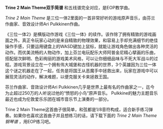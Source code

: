 

**Trine 2 Main Theme双手简谱** 和五线谱完全对应，是EOP教学曲。

_Trine 2 Main Theme_ 是三位一体2里面的一首非常好听的游戏原声音乐，由芬兰作曲家、音效设计师Ari Pulkkinen作曲。

《三位一体2》是横版动作游戏《三位一体》的续作。该作除了拥有精致的游戏画面之外，真正令玩家心动的是来自精致的物理效果，和容易上手却充满细节的绝佳操作手感，只要运用键盘上的WASD键加上鼠标，就能让游戏角色做出各种灵活的动作。而优美流畅的人物动作，加上芬兰电玩配乐大师阿普金尼精心擘画的乐曲，搭配层次鲜明、色彩绚丽的游戏美术风格，可以让你细细品味与不死大军战斗的过程。游戏背景设立在一个拥有伟大城堡和古怪机器的世界，3个英雄因为三位一体这个谜之机器走在了一起，任务是将国王从恶魔手中拯救出来，玩家在游戏中可以展现灵活的动作，解决难题，以便克服关卡来拯救王国。

芬兰作曲家、音效设计师Ari Pulkkinen几乎是世界上最有名的作曲家之一，迄今为止超过250万的人听说过他的“愤怒的小鸟“原声音乐。
Pulkkine的魅力主题音乐最近也成为伦敦爱乐乐团在城市音乐节上演奏的一部分。

Trine 2 Main Theme这首曲子很简单，和弦都是1/8音符构成，适合新手练习弹奏。如果你也喜欢这首曲子并且想练习的话，请下载下面的 _Trine
2 Main Theme钢琴谱_ ，用EOP练习吧。

